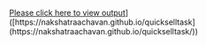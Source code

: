 [Please click  here to view output]([https://img.shields.io/badge/Visit-My_Website-brightgreen](https://nakshatraachavan.github.io/quickselltask/))]([https://nakshatraachavan.github.io/quickselltask](https://nakshatraachavan.github.io/quickselltask/))

